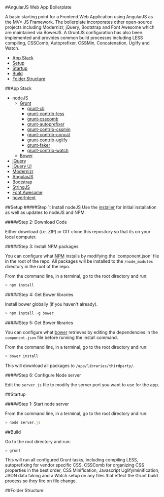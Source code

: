 #AngularJS Web App Boilerplate

A basic starting point for a Frontend Web Application using AngularJS as the MV* JS Framework. The boilerplate  incorporates other open-source projects including Modernizr, jQuery, Bootstrap and Font Awesome which are maintained via BowerJS. A GruntJS configuration has also been implemented and provides common build processes including LESS compiling, CSSComb, Autoprefixer, CSSMin, Concatenation, Uglify and Watch. 

* [App Stack](#app-stack)
* [Setup](#setup)
* [Startup](#startup)
* [Build](#build)
* [Folder Structure](#folder-structure)

##App Stack

* [nodeJS](http://nodejs.org/)
	* [Grunt](http://gruntjs.com/)
		* [grunt-cli](https://github.com/nDmitry/grunt-autoprefixer)
		* [grunt-contrib-less](https://github.com/gruntjs/grunt-contrib-less)
		* [grunt-csscomb](https://github.com/csscomb/grunt-csscomb)
		* [grunt-autoprefixer](url)
		* [grunt-contrib-cssmin](https://github.com/gruntjs/grunt-contrib-cssmin)
		* [grunt-contrib-concat](https://github.com/gruntjs/grunt-contrib-concat)
		* [grunt-contrib-uglify](https://github.com/gruntjs/grunt-contrib-uglify)
		* [grunt-faker](https://github.com/chrisocast/grunt-faker)
		* [grunt-contrib-watch](https://github.com/gruntjs/grunt-contrib-watch)
	* [Bower](http://bower.io/)
* [jQuery](http://jquery.com/)
* [jQuery UI](http://jqueryui.com/)
* [Modernizr](http://modernizr.com/)
* [AngularJS](http://angularjs.org/)
* [Bootstrap](http://getbootstrap.com)
* [StringJS](http://stringjs.com/)
* [Font Awesome](http://fontawesome.io/)
* [hoverIntent](https://github.com/briancherne/jquery-hoverIntent) 

##Setup
#####Step 1: Install nodeJS
Use the [installer](http://nodejs.org/download/) for initial installation as well as updates to nodeJS and NPM.

#####Step 2: Download Code

Either download (i.e. ZIP) or GIT clone this repository so that its on your local computer.

#####Step 3: Install NPM packages

You can configure what [NPM](https://npmjs.org/) installs by modifying the 'component.json' file in the root of the repo. All packages will be installed to the `/node_modules` directory in the root of the repo.

From the command line, in a terminal, go to the root directory and run:

```javascript
> npm install
```
#####Step 4: Get Bower libraries

Install bower globally (if you haven't already).
```javascript
> npm install -g bower
```

#####Step 5: Get Bower libraries

You can configure what [bower](http://sindresorhus.com/bower-components/) retrieves by editing the dependencies in the `component.json` file before running the install command.

From the command line, in a terminal, go to the root directory and run:

```js
> bower install
```

This will download all packages to `/app/libraries/thirdparty/`.

#####Step 6: Configure Node server

Edit the `server.js` file to modify the server port you want to use for the app.


##Startup

#####Step 1: Start node server

From the command line, in a terminal, go to the root directory and run:


```js
> node server.js
```

##Build

Go to the root directory and run:

```js
> grunt
```

This will run all configured Grunt tasks, including compiling LESS, autoprefixing for vendor specific CSS, CSSComb for organizing CSS properties in the best order, CSS Minification, Javascript Uglify/minification, JSON data faking and a Watch setup on any files that effect the Grunt build process so they fire on file change.

##Folder Structure

		